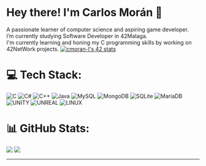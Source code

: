 # Hey there! I'm Carlos Morán 👋
A passionate learner of computer science and aspiring game developer.<br>I’m currently studying Software Developer in 42Malaga.<br>I'm currently learning and honing my C programming skills by working on 42NetWork projects.
[![cmoran-l's 42 stats](https://badge.mediaplus.ma/binary/cmoran-l?1337Badge=off&UM6P=off)](https://github.com/oakoudad/badge42)

# 💻 Tech Stack:
![C](https://img.shields.io/badge/c-%2300599C.svg?style=plastic&logo=c&logoColor=white) ![C#](https://img.shields.io/badge/c%23-%23239120.svg?style=plastic&logo=c-sharp&logoColor=white) ![C++](https://img.shields.io/badge/c++-%2300599C.svg?style=plastic&logo=c%2B%2B&logoColor=white) ![Java](https://img.shields.io/badge/java-%23ED8B00.svg?style=plastic&logo=java&logoColor=white) ![MySQL](https://img.shields.io/badge/mysql-%2300f.svg?style=plastic&logo=mysql&logoColor=white) ![MongoDB](https://img.shields.io/badge/MongoDB-%234ea94b.svg?style=plastic&logo=mongodb&logoColor=white) ![SQLite](https://img.shields.io/badge/sqlite-%2307405e.svg?style=plastic&logo=sqlite&logoColor=white) ![MariaDB](https://img.shields.io/badge/MariaDB-003545?style=plastic&logo=mariadb&logoColor=white) ![UNITY](https://img.shields.io/badge/Unity-%2320232a.svg?style=plastic&logo=unity&logoColor=white) ![UNREAL](https://img.shields.io/badge/unreal-%2320232a.svg?style=plastic&logo=unreal-engine&logoColor=white) ![LINUX](https://img.shields.io/badge/Linux-FCC624?style=plastic&logo=linux&logoColor=black)

# 📊 GitHub Stats:
![](https://github-readme-streak-stats.herokuapp.com/?user=krl299&theme=blueberry&hide_border=true) ![](https://github-readme-stats.vercel.app/api/top-langs/?username=krl299&theme=blueberry&hide_border=true&include_all_commits=false&count_private=false&layout=compact)

---
<!--
## 🏆 GitHub Trophies
![](https://github-profile-trophy.vercel.app/?username=krl299&theme=discord&no-frame=true&no-bg=false&margin-w=4)

---
 Proudly created with GPRM ( https://gprm.itsvg.in ) -->
